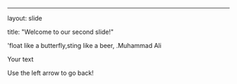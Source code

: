 ---

layout: slide

title: "Welcome to our second slide!"

'float like a butterfly,sting like a beer, .Muhammad Ali

Your text

Use the left arrow to go back!
